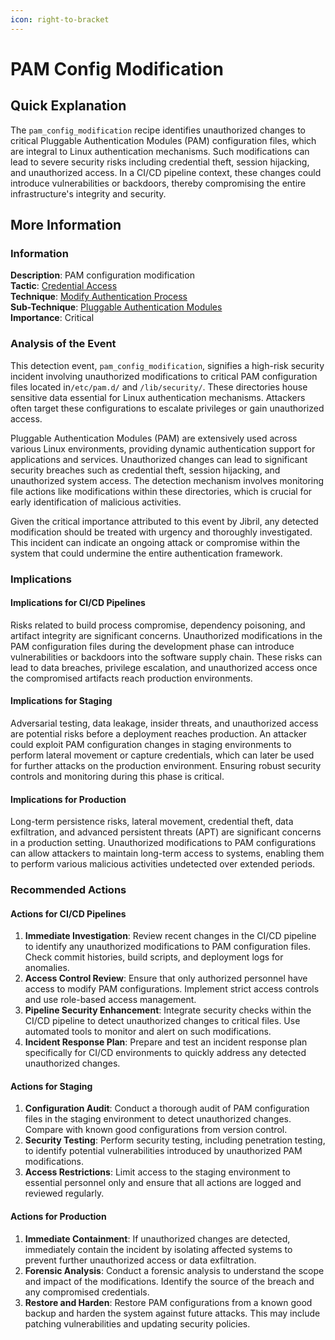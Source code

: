 ```yaml
---
icon: right-to-bracket
---
```


# PAM Config Modification

## Quick Explanation

The `pam_config_modification` recipe identifies unauthorized changes to critical Pluggable Authentication Modules (PAM) configuration files, which are integral to Linux authentication mechanisms. Such modifications can lead to severe security risks including credential theft, session hijacking, and unauthorized access. In a CI/CD pipeline context, these changes could introduce vulnerabilities or backdoors, thereby compromising the entire infrastructure's integrity and security.

## More Information

### Information

**Description**: PAM configuration modification\
**Tactic**: [Credential Access](https://jibril.garnet.ai/mitre/mitre/ta0006)\
**Technique**: [Modify Authentication Process](https://jibril.garnet.ai/mitre/mitre/ta0006/t1556)\
**Sub-Technique**: [Pluggable Authentication Modules](https://jibril.garnet.ai/mitre/mitre/ta0006/t1556/t1556.003)\
**Importance**: Critical

### Analysis of the Event

This detection event, `pam_config_modification`, signifies a high-risk security incident involving unauthorized modifications to critical PAM configuration files located in`/etc/pam.d/` and `/lib/security/`. These directories house sensitive data essential for Linux authentication mechanisms. Attackers often target these configurations to escalate privileges or gain unauthorized access.

Pluggable Authentication Modules (PAM) are extensively used across various Linux environments, providing dynamic authentication support for applications and services. Unauthorized changes can lead to significant security breaches such as credential theft, session hijacking, and unauthorized system access. The detection mechanism involves monitoring file actions like modifications within these directories, which is crucial for early identification of malicious activities.

Given the critical importance attributed to this event by Jibril, any detected modification should be treated with urgency and thoroughly investigated. This incident can indicate an ongoing attack or compromise within the system that could undermine the entire authentication framework.

### Implications

#### Implications for CI/CD Pipelines

Risks related to build process compromise, dependency poisoning, and artifact integrity are significant concerns. Unauthorized modifications in the PAM configuration files during the development phase can introduce vulnerabilities or backdoors into the software supply chain. These risks can lead to data breaches, privilege escalation, and unauthorized access once the compromised artifacts reach production environments.

#### Implications for Staging

Adversarial testing, data leakage, insider threats, and unauthorized access are potential risks before a deployment reaches production. An attacker could exploit PAM configuration changes in staging environments to perform lateral movement or capture credentials, which can later be used for further attacks on the production environment. Ensuring robust security controls and monitoring during this phase is critical.

#### Implications for Production

Long-term persistence risks, lateral movement, credential theft, data exfiltration, and advanced persistent threats (APT) are significant concerns in a production setting. Unauthorized modifications to PAM configurations can allow attackers to maintain long-term access to systems, enabling them to perform various malicious activities undetected over extended periods.

### Recommended Actions

#### Actions for CI/CD Pipelines

1. **Immediate Investigation**: Review recent changes in the CI/CD pipeline to identify any unauthorized modifications to PAM configuration files. Check commit histories, build scripts, and deployment logs for anomalies.
2. **Access Control Review**: Ensure that only authorized personnel have access to modify PAM configurations. Implement strict access controls and use role-based access management.
3. **Pipeline Security Enhancement**: Integrate security checks within the CI/CD pipeline to detect unauthorized changes to critical files. Use automated tools to monitor and alert on such modifications.
4. **Incident Response Plan**: Prepare and test an incident response plan specifically for CI/CD environments to quickly address any detected unauthorized changes.

#### Actions for Staging

1. **Configuration Audit**: Conduct a thorough audit of PAM configuration files in the staging environment to detect unauthorized changes. Compare with known good configurations from version control.
2. **Security Testing**: Perform security testing, including penetration testing, to identify potential vulnerabilities introduced by unauthorized PAM modifications.
3. **Access Restrictions**: Limit access to the staging environment to essential personnel only and ensure that all actions are logged and reviewed regularly.

#### Actions for Production

1. **Immediate Containment**: If unauthorized changes are detected, immediately contain the incident by isolating affected systems to prevent further unauthorized access or data exfiltration.
2. **Forensic Analysis**: Conduct a forensic analysis to understand the scope and impact of the modifications. Identify the source of the breach and any compromised credentials.
3. **Restore and Harden**: Restore PAM configurations from a known good backup and harden the system against future attacks. This may include patching vulnerabilities and updating security policies.
